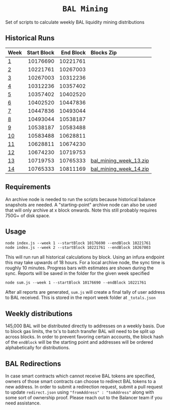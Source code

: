 <h1 align=center><code>BAL Mining</code></h1>

Set of scripts to calculate weekly BAL liquidity mining distributions

## Historical Runs

| Week                           | Start Block | End Block | Blocks Zip                                                                                                 |
| :----------------------------- | ----------: | --------: | :--------------------------------------------------------------------------------------------------------- |
| [1](/reports/1/_totals.json)   |    10176690 |  10221761 |                                                                                                            |
| [2](/reports/2/_totals.json)   |    10221761 |  10267003 |                                                                                                            |
| [3](/reports/3/_totals.json)   |    10267003 |  10312236 |                                                                                                            |
| [4](/reports/4/_totals.json)   |    10312236 |  10357402 |                                                                                                            |
| [5](/reports/5/_totals.json)   |    10357402 |  10402520 |                                                                                                            |
| [6](/reports/6/_totals.json)   |    10402520 |  10447836 |                                                                                                            |
| [7](/reports/7/_totals.json)   |    10447836 |  10493044 |                                                                                                            |
| [8](/reports/8/_totals.json)   |    10493044 |  10538187 |                                                                                                            |
| [9](/reports/9/_totals.json)   |    10538187 |  10583488 |                                                                                                            |
| [10](/reports/10/_totals.json) |    10583488 |  10628811 |                                                                                                            |
| [11](/reports/11/_totals.json) |    10628811 |  10674230 |                                                                                                            |
| [12](/reports/12/_totals.json) |    10674230 |  10719753 |                                                                                                            |
| [13](/reports/13/_totals.json) |    10719753 |  10765333 | [bal_mining_week_13.zip](https://gateway.pinata.cloud/ipfs/QmPesaMi42qo18ecpQMyVuE6uKLYr8hLE7h9fqd6oyzjTc) |
| [14](/reports/14/_totals.json) |    10765333 |  10811169 | [bal_mining_week_14.zip](https://gateway.pinata.cloud/ipfs/QmaqhW8YWgdTwAVagiah4j6BnmHW91Zc81gww4adDgjWcU) |

## Requirements

An archive node is needed to run the scripts because historical balance snapshots are needed. A "starting-point" archive node can also be used that will only archive at x block onwards. Note this still probably requires 750G+ of disk space.

## Usage

```
node index.js --week 1 --startBlock 10176690 --endBlock 10221761
node index.js --week 2 --startBlock 10221761 --endBlock 10267003
```

This will run run all historical calculations by block. Using an infura endpoint this may take upwards of 18 hours. For a local archive node, the sync time is roughly 10 minutes. Progress bars with estimates are shown during the sync. Reports will be saved in the folder for the given week specified

```
node sum.js --week 1 --startBlock 10176690 --endBlock 10221761
```

After all reports are generated, `sum.js` will create a final tally of user address to BAL received. This is stored in the report week folder at `_totals.json`

## Weekly distributions

145,000 BAL will be distributed directly to addresses on a weekly basis. Due to block gas limits, the tx's to batch transfer BAL will need to be split up across blocks. In order to prevent favoring certain accounts, the block hash of the `endBlock` will be the starting point and addresses will be ordered alphabetically for distributions.

## BAL Redirections

In case smart contracts which cannot receive BAL tokens are specified, owners of those smart contracts can choose to redirect BAL tokens to a new address. In order to submit a redirection request, submit a pull request to update `redirect.json` using `"fromAddress" : "toAddress"` along with some sort of ownership proof. Please reach out to the Balancer team if you need assistance.

